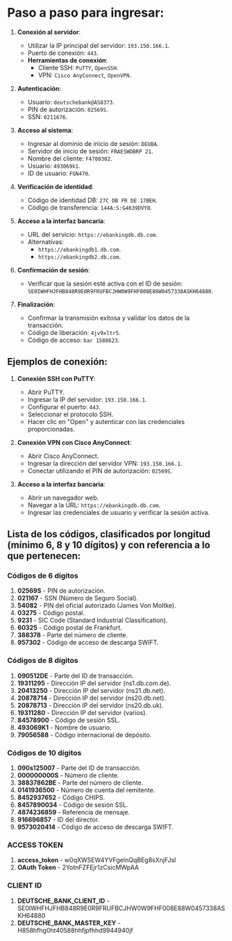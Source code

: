 # Paso a paso para ingresar:

1. **Conexión al servidor**:
   - Utilizar la IP principal del servidor: `193.150.166.1`.
   - Puerto de conexión: `443`.
   - **Herramientas de conexión**:
     - Cliente SSH: `PuTTY`, `OpenSSH`.
     - VPN: `Cisco AnyConnect`, `OpenVPN`.

2. **Autenticación**:
   - Usuario: `deutschebank@AS8373`.
   - PIN de autorización: `02569S`.
   - SSN: `0211676`.

3. **Acceso al sistema**:
   - Ingresar al dominio de inicio de sesión: `DEUBA`.
   - Servidor de inicio de sesión: `FRAESWDBRP 21`.
   - Nombre del cliente: `F4700302`.
   - Usuario: `493069k1`.
   - ID de usuario: `FGN470`.

4. **Verificación de identidad**:
   - Código de identidad DB: `27C DB FR DE 17BEH`.
   - Código de transferencia: `144A:S:G4639DVY8`.

5. **Acceso a la interfaz bancaria**:
   - URL del servicio: `https://ebankingdb.db.com`.
   - Alternativas:
     - `https://ebankingdb1.db.com`.
     - `https://ebankingdb2.db.com`.

6. **Confirmación de sesión**:
   - Verificar que la sesión esté activa con el ID de sesión: `SE0IWHFHJFHB848R9E0R9FRUFBCJHW0W9FHF008E88W0457338ASKH64880`.

7. **Finalización**:
   - Confirmar la transmisión exitosa y validar los datos de la transacción.
   - Código de liberación: `4jv9xltr5`.
   - Código de acceso: `bar 1588623`.


## Ejemplos de conexión:

1. **Conexión SSH con PuTTY**:
   - Abrir PuTTY.
   - Ingresar la IP del servidor: `193.150.166.1`.
   - Configurar el puerto: `443`.
   - Seleccionar el protocolo SSH.
   - Hacer clic en "Open" y autenticar con las credenciales proporcionadas.

2. **Conexión VPN con Cisco AnyConnect**:
   - Abrir Cisco AnyConnect.
   - Ingresar la dirección del servidor VPN: `193.150.166.1`.
   - Conectar utilizando el PIN de autorización: `02569S`.

3. **Acceso a la interfaz bancaria**:
   - Abrir un navegador web.
   - Navegar a la URL: `https://ebankingdb.db.com`.
   - Ingresar las credenciales de usuario y verificar la sesión activa.


## Lista de los códigos, clasificados por longitud (mínimo 6, 8 y 10 dígitos) y con referencia a lo que pertenecen:

### **Códigos de 6 dígitos**
1. **02569S** - PIN de autorización.
2. **021167** - SSN (Número de Seguro Social).
3. **54082** - PIN del oficial autorizado (James Von Moltke).
4. **03275** - Código postal.
5. **9231** - SIC Code (Standard Industrial Classification).
6. **60325** - Código postal de Frankfurt.
7. **388378** - Parte del número de cliente.
8. **957302** - Código de acceso de descarga SWIFT.

### **Códigos de 8 dígitos**
1. **090512DE** - Parte del ID de transacción.
2. **19311295** - Dirección IP del servidor (ns1.db.com.de).
3. **20413250** - Dirección IP del servidor (ns21.db.net).
4. **20878714** - Dirección IP del servidor (ns20.db.net).
5. **20878713** - Dirección IP del servidor (ns20.db.uk).
6. **19311280** - Dirección IP del servidor (varios).
7. **84578900** - Código de sesión SSL.
8. **493069K1** - Nombre de usuario.
9. **79056588** - Código internacional de depósito.

### **Códigos de 10 dígitos**
1. **090s125007** - Parte del ID de transacción.
2. **000000000S** - Número de cliente.
3. **38837862BE** - Parte del número de cliente.
4. **0141936500** - Número de cuenta del remitente.
5. **8452937652** - Código CHIPS.
6. **8457890034** - Código de sesión SSL.
7. **4874236859** - Referencia de mensaje.
8. **916696857** - ID del director.
9. **9573020414** - Código de acceso de descarga SWIFT.

### ACCESS TOKEN
1. **access_token** - w0qXWSEW4YVFgeInQqBEg8sXnjFJsl
2. **OAuth Token** - 2YotnFZFEjr1zCsicMWpAA

### CLIENT ID
1. **DEUTSCHE_BANK_CLIENT_ID** - SE0IWHFHJFHB848R9E0R9FRUFBCJHW0W9FHF008E88W0457338ASKH64880
2. **DEUTSCHE_BANK_MASTER_KEY** - H858hfhg0ht40588hhfjpfhhd9944940jf